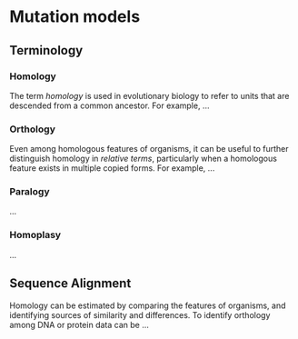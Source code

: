 

# Mutation models


## Terminology


### Homology
The term *homology* is used in evolutionary biology to refer to units that
are descended from a common ancestor. For example, ...


### Orthology
Even among homologous features of organisms, it can be useful
to further distinguish homology in *relative terms*, particularly
when a homologous feature exists in multiple copied forms. For 
example, ...


### Paralogy
...


### Homoplasy
...


## Sequence Alignment
Homology can be estimated by comparing the features of organisms, and 
identifying sources of similarity and differences. To identify orthology 
among DNA or protein data can be ...

## 